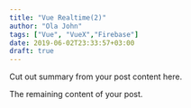 ```yaml
---
title: "Vue Realtime(2)"
author: "Ola John"
tags: ["Vue", "VueX","Firebase"]
date: 2019-06-02T23:33:57+03:00
draft: true
---
```


Cut out summary from your post content here.

<!--more-->

The remaining content of your post.
